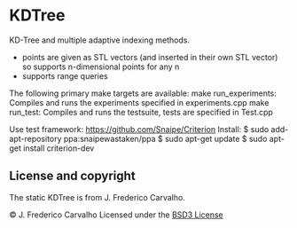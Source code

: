 # KDTree

KD-Tree and multiple adaptive indexing methods.

- points are given as STL vectors (and inserted in their own STL vector) so supports n-dimensional points for any n
- supports range queries

The following primary make targets are available:
    make run\_experiments: Compiles and runs the experiments specified in experiments.cpp
    make run\_test: Compiles and runs the testsuite, tests are specified in Test.cpp



Use test framework: https://github.com/Snaipe/Criterion
    Install:
        $ sudo add-apt-repository ppa:snaipewastaken/ppa
        $ sudo apt-get update
        $ sudo apt-get install criterion-dev



## License and copyright

The static KDTree is from J. Frederico Carvalho.

© J. Frederico Carvalho
Licensed under the [BSD3 License](LICENSE)
